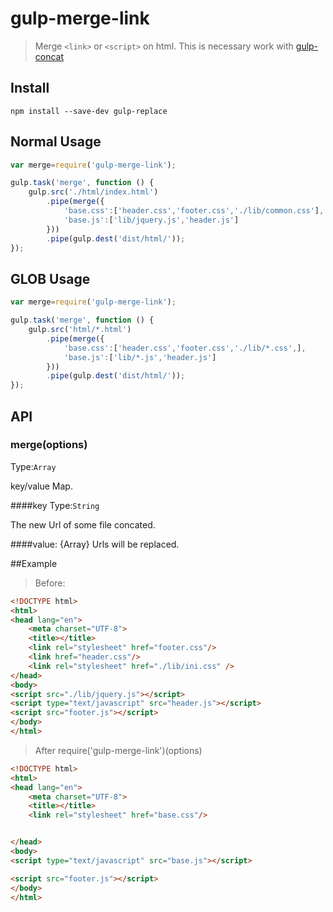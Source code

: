 # gulp-merge-link 
> Merge `<link>` or `<script>` on html.
> This is necessary work with [gulp-concat](https://www.npmjs.com/package/gulp-concat)

## Install

```
npm install --save-dev gulp-replace
```

## Normal Usage
```javascript
var merge=require('gulp-merge-link');

gulp.task('merge', function () {
    gulp.src('./html/index.html')
        .pipe(merge({
            'base.css':['header.css','footer.css','./lib/common.css'],
            'base.js':['lib/jquery.js','header.js']
        }))
        .pipe(gulp.dest('dist/html/'));
});
```
## GLOB Usage
```javascript
var merge=require('gulp-merge-link');

gulp.task('merge', function () {
    gulp.src('html/*.html')
        .pipe(merge({
            'base.css':['header.css','footer.css','./lib/*.css',],
            'base.js':['lib/*.js','header.js']
        }))
        .pipe(gulp.dest('dist/html/'));
});
```

## API

### merge(options)
Type:`Array`

key/value Map.

####key
Type:`String`

The new Url of some file concated.

####value: {Array}
Urls will be replaced.

##Example
>Before:

```html
<!DOCTYPE html>
<html>
<head lang="en">
    <meta charset="UTF-8">
    <title></title>
    <link rel="stylesheet" href="footer.css"/>
    <link href="header.css"/>
    <link rel="stylesheet" href="./lib/ini.css" />
</head>
<body>
<script src="./lib/jquery.js"></script>
<script type="text/javascript" src="header.js"></script>
<script src="footer.js"></script>
</body>
</html>
```
>After  require('gulp-merge-link')(options)

```html
<!DOCTYPE html>
<html>
<head lang="en">
    <meta charset="UTF-8">
    <title></title>
    <link rel="stylesheet" href="base.css"/>


</head>
<body>
<script type="text/javascript" src="base.js"></script>

<script src="footer.js"></script>
</body>
</html>
```



